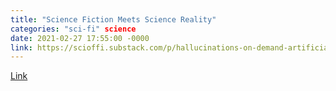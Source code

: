```yaml
---
title: "Science Fiction Meets Science Reality"
categories: "sci-fi" science
date: 2021-02-27 17:55:00 -0000
link: https://scioffi.substack.com/p/hallucinations-on-demand-artificial?r=27v6n
---
```

[Link](https://scioffi.substack.com/p/hallucinations-on-demand-artificial?r=27v6n)

